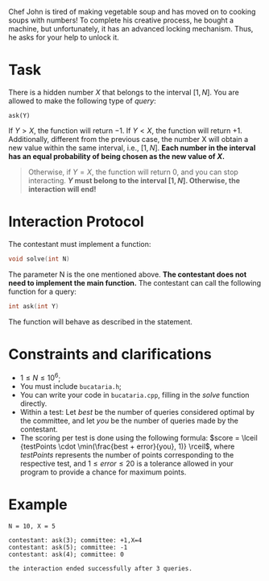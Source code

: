Chef John is tired of making vegetable soup and has moved on to cooking soups with numbers! To complete his creative process, he bought a machine, but unfortunately, it has an advanced locking mechanism. Thus, he asks for your help to unlock it.

# Task
There is a hidden number $X$ that belongs to the interval $[1, N]$. 
You are allowed to make the following type of $query$:

```
ask(Y)
```

If $Y > X$, the function will return $-1$. 
If $Y < X$, the function will return $+1$. Additionally, different from the previous case, the number X will obtain a new value within the same interval, i.e., $[1, N]$. **Each number in the interval has an equal probability of being chosen as the new value of $X$.** 
> Otherwise, if $Y = X$, the function will return 0, and you can stop interacting. 
**$Y$ must belong to the interval $[1, N]$. Otherwise, the interaction will end!**

# Interaction Protocol
The contestant must implement a function:
```cpp
void solve(int N)
```
The parameter N is the one mentioned above. **The contestant does not need to implement the main function.** 
The contestant can call the following function for a query:
```cpp
int ask(int Y)
```
The function will behave as described in the statement.

# Constraints and clarifications
* $1 \leq N \leq 10^6$;
* You must include `bucataria.h`;
* You can write your code in `bucataria.cpp`, filling in the $solve$ function directly.
* Within a test: Let $best$ be the number of queries considered optimal by the committee, and let $you$ be the number of queries made by the contestant.
* The scoring per test is done using the following formula: $score = \lceil {testPoints \cdot \min(\frac{best + error}{you}, 1)} \rceil$, where $testPoints$ represents the number of points corresponding to the respective test, and $1 \leq error \leq 20$ is a tolerance allowed in your program to provide a chance for maximum points.

# Example
```plaintext
N = 10, X = 5
```

```plaintext
contestant: ask(3); committee: +1,X=4
contestant: ask(5); committee: -1
contestant: ask(4); committee: 0

the interaction ended successfully after 3 queries.
